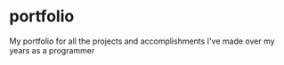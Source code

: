 # portfolio
My portfolio for all the projects and accomplishments I've made over my years as a programmer
